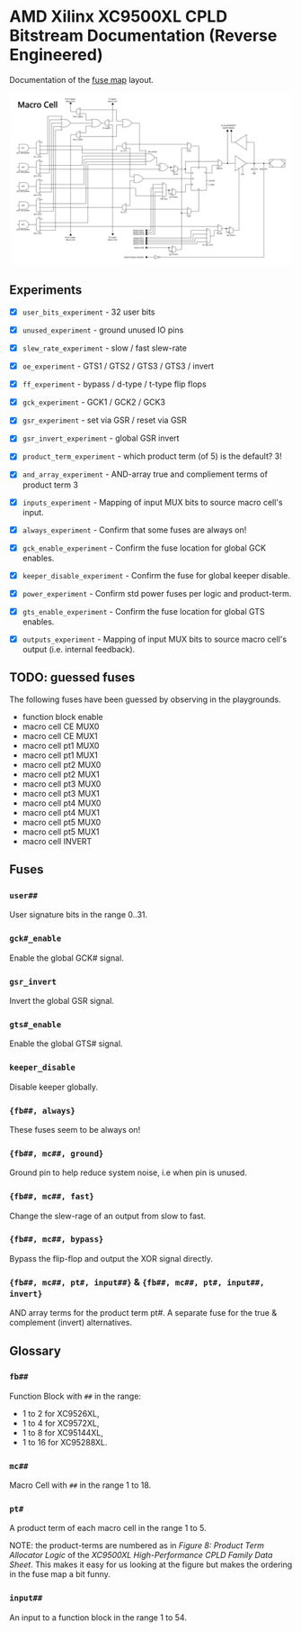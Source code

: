 
# AMD Xilinx XC9500XL CPLD Bitstream Documentation (Reverse Engineered)

Documentation of the [fuse map](doc/fuse-map.md) layout.

![Macro Cell](/doc/macro-cell.svg)

## Experiments

 - [x] `user_bits_experiment` - 32 user bits
 - [x] `unused_experiment` - ground unused IO pins
 - [x] `slew_rate_experiment` - slow / fast slew-rate
 - [x] `oe_experiment` - GTS1 / GTS2 / GTS3 / GTS3 / invert
 - [x] `ff_experiment` - bypass / d-type / t-type flip flops
 - [x] `gck_experiment` - GCK1 / GCK2 / GCK3
 - [x] `gsr_experiment` - set via GSR / reset via GSR
 - [x] `gsr_invert_experiment` - global GSR invert
 - [x] `product_term_experiment` - which product term (of 5) is the default? 3!
 - [x] `and_array_experiment` - AND-array true and compliement terms of product term 3
 - [x] `inputs_experiment` - Mapping of input MUX bits to source macro cell's input.
 - [x] `always_experiment` - Confirm that some fuses are always on!
 - [x] `gck_enable_experiment` - Confirm the fuse location for global GCK enables.
 - [x] `keeper_disable_experiment` - Confirm the fuse for global keeper disable.
 - [x] `power_experiment` - Confirm std power fuses per logic and product-term.
 - [x] `gts_enable_experiment` - Confirm the fuse location for global GTS enables.
 - [x] `outputs_experiment` - Mapping of input MUX bits to source macro cell's output (i.e. internal feedback).


## TODO: guessed fuses

The following fuses have been guessed by observing in the playgrounds.

 - function block enable
 - macro cell CE MUX0
 - macro cell CE MUX1
 - macro cell pt1 MUX0
 - macro cell pt1 MUX1
 - macro cell pt2 MUX0
 - macro cell pt2 MUX1
 - macro cell pt3 MUX0
 - macro cell pt3 MUX1
 - macro cell pt4 MUX0
 - macro cell pt4 MUX1
 - macro cell pt5 MUX0
 - macro cell pt5 MUX1
 - macro cell INVERT


## Fuses

### `user##`

User signature bits in the range 0..31.

### `gck#_enable`

Enable the global GCK# signal.

### `gsr_invert`

Invert the global GSR signal.

### `gts#_enable`

Enable the global GTS# signal.

### `keeper_disable`

Disable keeper globally.

### `{fb##, always}`

These fuses seem to be always on!

### `{fb##, mc##, ground}`

Ground pin to help reduce system noise, i.e when pin is unused.

### `{fb##, mc##, fast}`

Change the slew-rage of an output from slow to fast.

### `{fb##, mc##, bypass}`

Bypass the flip-flop and output the XOR signal directly.

### `{fb##, mc##, pt#, input##}` & `{fb##, mc##, pt#, input##, invert}`

AND array terms for the product term pt#.
A separate fuse for the true & complement (invert) alternatives.


## Glossary

### `fb##`

Function Block with `##` in the range:
   - 1 to 2 for XC9526XL,
   - 1 to 4 for XC9572XL,
   - 1 to 8 for XC95144XL,
   - 1 to 16 for XC95288XL.

### `mc##`

Macro Cell with `##` in the range 1 to 18.

### `pt#`

A product term of each macro cell in the range 1 to 5.

NOTE: the product-terms are numbered as in
*Figure 8: Product Term Allocator Logic*
of the
*XC9500XL High-Performance CPLD Family Data Sheet*.
This makes it easy for us looking at the figure
but makes the ordering in the fuse map a bit funny.

### `input##`

An input to a function block in the range 1 to 54.

